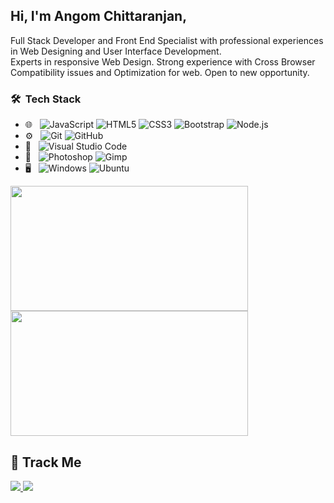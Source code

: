 

<h2> Hi, I'm Angom Chittaranjan,</h2>
Full Stack Developer and Front End Specialist with professional experiences in 
Web Designing and User Interface Development.<br>
Experts in responsive Web Design.  Strong experience with Cross Browser Compatibility issues and Optimization for web. Open to new opportunity.
<br>
<h3> 🛠 &nbsp;Tech Stack</h3>

- 🌐 &nbsp;
  ![JavaScript](https://img.shields.io/badge/-JavaScript-F7DF1E?style=flat&logo=javascript&logoColor=grey)
  ![HTML5](https://img.shields.io/badge/-HTML%205-E34F26??style=flat&logo=HTML5&logoColor=white)
  ![CSS3](https://img.shields.io/badge/-CSS%203-%231572B6.svg?style=flat&logo=CSS3&logoColor=1572B6&logoColor=white)
  ![Bootstrap](https://img.shields.io/badge/-Bootstrap%205-purple?style=flat&logo=bootstrap&logoColor=white)
  ![Node.js](https://img.shields.io/badge/-Node.js-green?style=flat&logo=node.js&logoColor=white)
- ⚙️ &nbsp;
  ![Git](https://img.shields.io/badge/-Git-E34F26?style=flat&logo=git&logoColor=white)
  ![GitHub](https://img.shields.io/badge/-GitHub-%231572B6.svg?style=flat&logo=github)
- 🔧 &nbsp;
  ![Visual Studio Code](https://img.shields.io/badge/-Visual%20Studio%20Code-purple?style=flat&logo=visual-studio-code&logoColor=007ACC)
- 🎨 &nbsp;
  ![Photoshop](https://img.shields.io/badge/-Photoshop-2538a0?style=flat&logo=adobe-photoshop&logoColor=white)
  ![Gimp](https://img.shields.io/badge/-GIMP-657D8B?style=flat&logo=gimp&logoColor=white)
 - 🖥 &nbsp;
  ![Windows](https://img.shields.io/badge/-Windows%2010-0078D6?style=flat&logo=windows&logoColor=white)
  ![Ubuntu](https://img.shields.io/badge/-Ubuntu-E95420?style=flat&logo=ubuntu&logoColor=white)

<!--
**AngomRanjan/AngomRanjan** is a ✨ _special_ ✨ repository because its `README.md` (this file) appears on your GitHub profile.

Here are some ideas to get you started:

- 🔭 I’m currently working on ...
- 🌱 I’m currently learning ...
- 👯 I’m looking to collaborate on ...
- 🤔 I’m looking for help with ...
- 💬 Ask me about ...
- 📫 How to reach me: ...
- 😄 Pronouns: ...
- ⚡ Fun fact: ...
-->
<span>
  <img height="200em" width="380em" src="https://github-readme-stats.vercel.app/api?username=AngomRanjan&show_icons=true&layout=compact">
  <img height="200em" width="380em" src="https://github-readme-stats.vercel.app/api/top-langs/?username=AngomRanjan&layout=compact">
</span>

## :footprints: Track Me

<a href="https://twitter.com/RanjanAngom?ref_src=twsrc%5Etfw" class="twitter-follow-button" data-show-count="false">
<img src="https://img.shields.io/badge/-@RanjanAngom-blue?style=flat&logo=twitter&logoColor=white">
</a>

<a class="github-button" href="https://github.com/AngomRanjan" aria-label="Follow @AngomRanjan on GitHub">
 <img src="https://img.shields.io/badge/-@AngomRanjan-green?style=flat&logo=github&logoColor=white">
</a>
